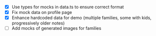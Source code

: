 - [x] Use types for mocks in data.ts to ensure correct format
- [x] Fix mock data on profile page
- [x] Enhance hardcoded data for demo (multiple families, some with kids, progressively older notes)
- [ ] Add mocks of generated images for families
